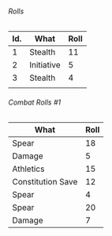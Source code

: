 


###### Rolls
| Id. | What       | Roll |
| --- | ---------- | ---- |
| 1   | Stealth    | 11   |
| 2   | Initiative | 5    |
| 3   | Stealth    | 4    |
|     |            |      |

###### Combat Rolls #1
| What              | Roll |
| ----------------- | ---- |
| Spear             | 18   |
| Damage            | 5    |
| Athletics         | 15   |
| Constitution Save | 12   |
| Spear             | 4    |
| Spear             | 20   |
| Damage            | 7    | 
									     
